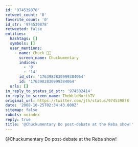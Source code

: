 ```yaml
---
id: '974539878'
retweet_count: '0'
favorite_count: '0'
id_str: '974539878'
retweeted: false
entities:
  hashtags: []
  symbols: []
  user_mentions:
    - name: Chuck 🌲🌊
      screen_name: Chuckumentary
      indices:
        - '0'
        - '14'
      id_str: '1763982830999384064'
      id: '1763982830999384064'
  urls: []
in_reply_to_status_id_str: '974502414'
in_reply_to_screen_name: TheWildNorthTV
original_url: https://twitter.com/jth/status/974539878
date: '2008-10-25T02:34:43.000Z'
sitemap: false
robots: noindex
reply: true
title: '@Chuckumentary Do post-debate at the Reba show!'
---
```


@Chuckumentary Do post-debate at the Reba show!